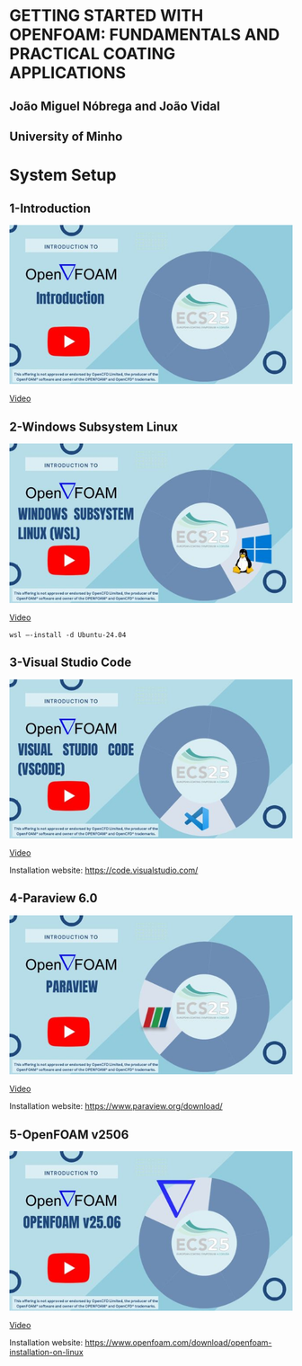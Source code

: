 # **GETTING STARTED WITH OPENFOAM: FUNDAMENTALS AND PRACTICAL COATING APPLICATIONS**
## João Miguel Nóbrega and João Vidal
## University of Minho

# System Setup


## 1-Introduction
![Introduction](./Covers/01-Intro.JPG)

[Video](https://youtu.be/XPClAtVewAU)


## 2-Windows Subsystem Linux
![Windows Subsystem Linux](./Covers/02-WSL.JPG)

[Video](https://youtu.be/gRKmsotZp4Y)

```
wsl –-install -d Ubuntu-24.04
```

## 3-Visual Studio Code
![VSCode](./Covers/03-VSCode.JPG)

[Video](https://youtu.be/hzr0HRTfKgA)

Installation website: https://code.visualstudio.com/


## 4-Paraview 6.0
![Paraview](./Covers/04-Paraview.JPG)

[Video](https://youtu.be/JEJfGAcsZgQ)

Installation website: https://www.paraview.org/download/


## 5-OpenFOAM v2506
![OpenFOAM](./Covers/05-OpenFOAM.JPG)

[Video](https://youtu.be/3x1gUifncLA)

Installation website: https://www.openfoam.com/download/openfoam-installation-on-linux
